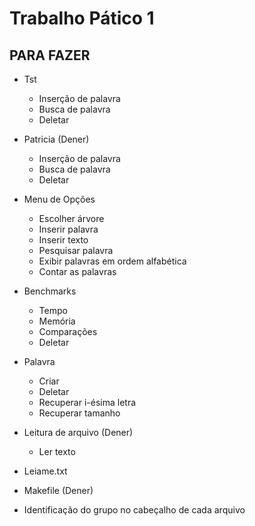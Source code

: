 # Trabalho Pático 1

## PARA FAZER

* Tst
  * Inserção de palavra
  * Busca de palavra
  * Deletar

* Patricia (Dener)
  * Inserção de palavra
  * Busca de palavra
  * Deletar

* Menu de Opções
  * Escolher árvore
  * Inserir palavra
  * Inserir texto
  * Pesquisar palavra
  * Exibir palavras em ordem alfabética
  * Contar as palavras

* Benchmarks
  * Tempo
  * Memória
  * Comparações
  * Deletar

* Palavra
  * Criar
  * Deletar
  * Recuperar i-ésima letra
  * Recuperar tamanho

* Leitura de arquivo (Dener)
  * Ler texto

* Leiame.txt

* Makefile (Dener)

* Identificação do grupo no cabeçalho de cada arquivo
